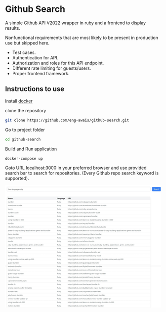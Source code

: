 
# Github Search

A simple Github API V2022 wrapper in ruby and a frontend to display results.

Nonfunctional requirements that are most likely to be present in production use but skipped here.

* Test cases.
* Authentication for API.
* Authorization and roles for this API endpoint.
* Different rate limiting for guests/users.
* Proper frontend framework.

## Instructions to use

Install [docker](https://docs.docker.com/engine/install)

clone the repository
```sh
git clone https://github.com/eng-awais/github-search.git
```
Go to project folder
```sh
cd github-search
```
Build and Run application
```sh
docker-compose up
```
Goto URL localhost:3000 in your preferred browser and use provided search bar to search for repositories. (Every Github repo search keyword is supported).

![Test Image 1](public/github-search.jpeg)
